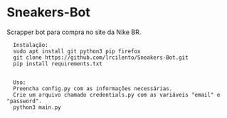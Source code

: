 # Sneakers-Bot
Scrapper bot para compra no site da Nike BR.

      Instalação:
      sudo apt install git python3 pip firefox
      git clone https://github.com/lrcilento/Sneakers-Bot.git
      pip install requirements.txt
      

      Uso:
      Preencha config.py com as informações necessárias.
      Crie um arquivo chamado credentials.py com as variáveis "email" e "password".
      python3 main.py
